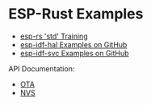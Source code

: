 ESP-Rust Examples
=================
* [esp-rs 'std' Training](https://docs.esp-rs.org/std-training/)
* [esp-idf-hal Examples on GitHub](https://github.com/esp-rs/esp-idf-hal/tree/master/examples)
* [esp-idf-svc Examples on GitHub](https://github.com/esp-rs/esp-idf-svc/tree/master/examples)

API Documentation:
* [OTA](https://docs.esp-rs.org/esp-idf-svc/esp_idf_svc/ota/struct.EspOta.html)
* [NVS](https://docs.esp-rs.org/esp-idf-svc/esp_idf_svc/nvs/index.html)
